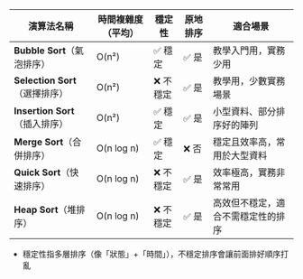 | 演算法名稱                     | 時間複雜度（平均） | 穩定性   | 原地排序 | 適合場景                           |
| ------------------------------ | ------------------ | -------- | -------- | ---------------------------------- |
| **Bubble Sort**（氣泡排序）    | O(n²)              | ✅ 穩定   | ✅ 是     | 教學入門用，實務少用               |
| **Selection Sort**（選擇排序） | O(n²)              | ❌ 不穩定 | ✅ 是     | 教學用，少數實務場景               |
| **Insertion Sort**（插入排序） | O(n²)              | ✅ 穩定   | ✅ 是     | 小型資料、部分排序好的陣列         |
| **Merge Sort**（合併排序）     | O(n log n)         | ✅ 穩定   | ❌ 否     | 穩定且效率高，常用於大型資料       |
| **Quick Sort**（快速排序）     | O(n log n)         | ❌ 不穩定 | ✅ 是     | 效率極高，實務非常常用             |
| **Heap Sort**（堆排序）        | O(n log n)         | ❌ 不穩定 | ✅ 是     | 高效但不穩定，適合不需穩定性的排序 |


* 穩定性指多層排序（像「狀態」+「時間」），不穩定排序會讓前面排好順序打亂
